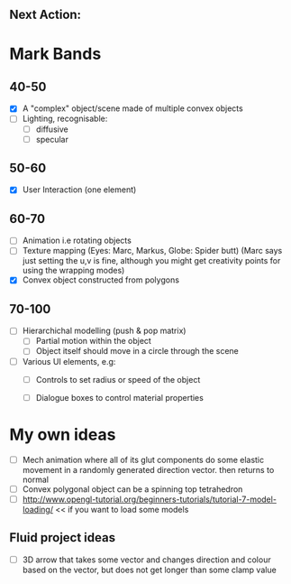 ## Next Action: 
#
# Mark Bands
## 40-50
- [X] A "complex" object/scene made of multiple convex objects
- [ ] Lighting, recognisable:
  - [ ] diffusive
  - [ ] specular

## 50-60
- [X] User Interaction (one element) 

## 60-70
- [ ] Animation i.e rotating objects
- [ ] Texture mapping (Eyes: Marc, Markus, Globe: Spider butt)
   (Marc says just setting the u,v is fine, although you might get creativity points for using the wrapping modes)
- [X] Convex object constructed from polygons 

## 70-100
- [ ] Hierarchichal modelling (push & pop matrix)
  - [ ] Partial motion within the object
  - [ ] Object itself should move in a circle through the scene
- [ ] Various UI elements, e.g:
  - [ ] Controls to set radius or speed of the object
  - [ ] Dialogue boxes to control material properties






# My own ideas
- [ ] Mech animation where all of its glut components do some elastic movement in a randomly generated direction vector. then returns to normal
- [ ] Convex polygonal object can be a spinning top tetrahedron 
- [ ] http://www.opengl-tutorial.org/beginners-tutorials/tutorial-7-model-loading/ << if you want to load some models
## Fluid project ideas
- [ ] 3D arrow that takes some vector and changes direction and colour based on the vector, but does not get longer than some clamp value
